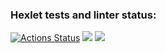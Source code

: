 ### Hexlet tests and linter status:
[![Actions Status](https://github.com/fSabel/frontend-project-44/actions/workflows/hexlet-check.yml/badge.svg)](https://github.com/fSabel/frontend-project-44/actions)
<a href="https://codeclimate.com/github/fSabel/frontend-project-44/maintainability"><img src="https://api.codeclimate.com/v1/badges/213a08ff7020becfd9a1/maintainability" /></a>
<a href="https://asciinema.org/a/UQFUm9neKYYBOZIFe0D1SRown" target="_blank"><img src="https://asciinema.org/a/UQFUm9neKYYBOZIFe0D1SRown.svg" /></a>